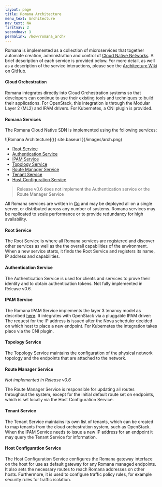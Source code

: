 ```yaml
---
layout: page
title: Romana Architecture
menu_text: Architecture
nav_text: NA
firstnav: 2
secondnav: 3
permalink: /how/romana_arch/
---
```


Romana is implemented as a collection of microservices that together automate
creation, administration and control of [Cloud Native
Networks](/cloud/cloud_native_networks/). A brief description of each service
is provided below. For more detail, as well as a description of the service
interactions, please see the [Architecture
Wiki](https://github.com/romana/core/wiki) on GitHub.

#### Cloud Orchestration

Romana integrates directly into Cloud Orchestration systems so that developers
can continue to use their existing tools and techniques to build their
applications. For OpenStack, this integration is through the Modular Layer 2
(ML2) and IPAM drivers. For Kubernetes, a CNI plugin is provided.

#### Romana Services

The Romana Cloud Native SDN is implemented using the following services:

![Romana Architecture]({{ site.baseurl }}/images/arch.png)

- [Root Service](#root-service)
- [Authentication Service](#authorization-service)
- [IPAM Service](#ipam-service)
- [Topology Service](#topology-service)
- [Route Manager Service](#route-manager-service)
- [Tenant Service](#tenant-service)
- [Host Configuration Service](#host-configuration-service)


> Release v0.6 does not implement the Authentication service or the Route Manager Service

All Romana services are written in [Go](https://golang.org/) and may be
deployed all on a single server, or distributed across any number of systems.
Romana services may be replicated to scale performance or to provide redundancy
for high availability. 


#### Root Service

The Root Service is where all Romana services are registered and discover other
services as well as the the overall capabilities of the environment. When a new
service starts, it finds the Root Service and registers its name, IP address
and capabilities. 

#### Authentication Service

The Authentication Service is used for clients and services to prove their
identity and to obtain authentication tokens.  Not fully implemented in Release
v0.6.

#### IPAM Service

The Romana IPAM Service implements the layer 3 tenancy model as described
[here](/how/romana_details/#ip-address-management/). It integrates with
OpenStack via a pluggable IPAM driver: The request for the IP address is
issued after the Nova scheduler decided on which host to place a new endpoint.
For Kubernetes the integration takes place via the CNI plugin.

#### Topology Service

The Topology Service maintains the configuration of the physical network
topology and the endpoints that are attached to the network.

#### Route Manager Service

*Not implemented in Release v0.6*

The Route Manager Service is responsible for updating all routes throughout the
system, except for the initial default route set on endpoints, which is set
locally via the Host Configuration Service.

#### Tenant Service

The Tenant Service maintains its own list of tenants, which can be created to
map tenants from the cloud orchestration system, such as OpenStack. When the
IPAM Service needs to issue a new IP address for an endpoint it may query the
Tenant Service for information.

#### Host Configuration Service

The Host Configuration Service configures the Romana gateway interface on the
host for use as default gateway for any Romana managed endpoints. It also sets
the necessary routes to reach Romana addresses on other hosts.
Furthermore, it is used to configure traffic policy rules, for example security
rules for traffic isolation.

